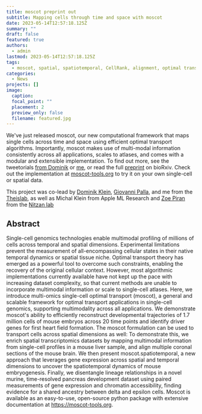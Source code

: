 ```yaml
---
title: moscot preprint out
subtitle: Mapping cells through time and space with moscot
date: 2023-05-14T12:57:18.125Z
summary: ""
draft: false
featured: true
authors:
  - admin
lastmod: 2023-05-14T12:57:18.125Z
tags:
  - moscot, spatial, spatiotemporal, CellRank, alignment, optimal transport, ott
categories:
  - News
projects: []
image:
  caption:
  focal_point: ""
  placement: 2
  preview_only: false
  filename: featured.jpg
---
```

We've just released moscot, our new computational framework that maps single cells across time and space using efficient optimal transport algorithms. Importantly, moscot makes use of multi-modal information consistently across all applications, scales to atlases, and comes with a modular and extensible implementation. To find out more, see the tweetorials [from Dominik](https://twitter.com/Dominik1Klein/status/1657030449053458435) or [me](https://twitter.com/MariusLange8/status/1657046851860721664), or read the full [preprint](https://www.biorxiv.org/content/10.1101/2023.05.11.540374v2) on bioRxiv. Check out the implementation at [moscot-tools.org](https://moscot-tools.org) to try it on your own single-cell or spatial data.

This project was co-lead by [Dominik Klein](https://twitter.com/Dominik1Klein), [Giovanni Palla](https://twitter.com/g_palla1), and me from the [Theislab](https://www.helmholtz-munich.de/en/icb/research-groups/theis-lab), as well as Michal Klein from Apple ML Research and [Zoe Piran](https://twitter.com/zoe_piran) from the [Nitzan lab](https://www.nitzanlab.com/)



Abstract
--------
Single-cell genomics technologies enable multimodal profiling of millions of cells across temporal and spatial dimensions. Experimental limitations prevent the measurement of all-encompassing cellular states in their native temporal dynamics or spatial tissue niche. Optimal transport theory has emerged as a powerful tool to overcome such constraints, enabling the recovery of the original cellular context. However, most algorithmic implementations currently available have not kept up the pace with increasing dataset complexity, so that current methods are unable to incorporate multimodal information or scale to single-cell atlases. Here, we introduce multi-omics single-cell optimal transport (moscot), a general and scalable framework for optimal transport applications in single-cell genomics, supporting multimodality across all applications. We demonstrate moscot's ability to efficiently reconstruct developmental trajectories of 1.7 million cells of mouse embryos across 20 time points and identify driver genes for first heart field formation. The moscot formulation can be used to transport cells across spatial dimensions as well: To demonstrate this, we enrich spatial transcriptomics datasets by mapping multimodal information from single-cell profiles in a mouse liver sample, and align multiple coronal sections of the mouse brain. We then present moscot.spatiotemporal, a new approach that leverages gene expression across spatial and temporal dimensions to uncover the spatiotemporal dynamics of mouse embryogenesis. Finally, we disentangle lineage relationships in a novel murine, time-resolved pancreas development dataset using paired measurements of gene expression and chromatin accessibility, finding evidence for a shared ancestry between delta and epsilon cells. Moscot is available as an easy-to-use, open-source python package with extensive documentation at https://moscot-tools.org.
